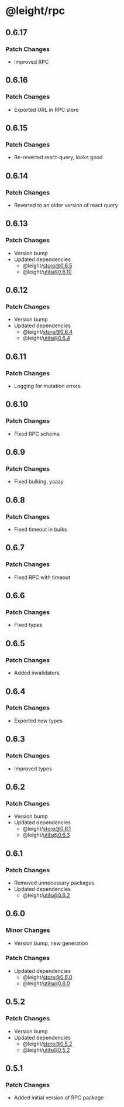 # @leight/rpc

## 0.6.17

### Patch Changes

- Improved RPC

## 0.6.16

### Patch Changes

- Exported URL in RPC store

## 0.6.15

### Patch Changes

- Re-reverted react-query, looks good

## 0.6.14

### Patch Changes

- Reverted to an older version of react query

## 0.6.13

### Patch Changes

- Version bump
- Updated dependencies
    - @leight/store@0.6.5
    - @leight/utils@0.6.10

## 0.6.12

### Patch Changes

- Version bump
- Updated dependencies
    - @leight/store@0.6.4
    - @leight/utils@0.6.4

## 0.6.11

### Patch Changes

- Logging for mutation errors

## 0.6.10

### Patch Changes

- Fixed RPC schema

## 0.6.9

### Patch Changes

- Fixed bulking, yaaay

## 0.6.8

### Patch Changes

- Fixed timeout in bulks

## 0.6.7

### Patch Changes

- Fixed RPC with timeout

## 0.6.6

### Patch Changes

- Fixed types

## 0.6.5

### Patch Changes

- Added invalidators

## 0.6.4

### Patch Changes

- Exported new types

## 0.6.3

### Patch Changes

- Improved types

## 0.6.2

### Patch Changes

- Version bump
- Updated dependencies
    - @leight/store@0.6.1
    - @leight/utils@0.6.3

## 0.6.1

### Patch Changes

- Removed unnecessary packages
- Updated dependencies
    - @leight/utils@0.6.2

## 0.6.0

### Minor Changes

- Version bump, new generation

### Patch Changes

- Updated dependencies
    - @leight/store@0.6.0
    - @leight/utils@0.6.0

## 0.5.2

### Patch Changes

- Version bump
- Updated dependencies
    - @leight/store@0.5.2
    - @leight/utils@0.5.2

## 0.5.1

### Patch Changes

- Added initial version of RPC package
